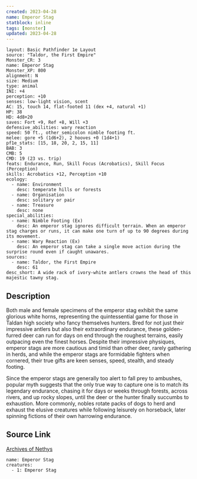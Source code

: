 ```yaml
---
created: 2023-04-28
name: Emperor Stag
statblock: inline
tags: [monster]
updated: 2023-04-28
---
```

```statblock
layout: Basic Pathfinder 1e Layout
source: "Taldor, the First Empire"
Monster_CR: 3
name: Emperor Stag
Monster_XP: 800
alignment: N
size: Medium
type: animal
INI: +4
perception: +10
senses: low-light vision, scent
AC: 15, touch 14, flat-footed 11 (dex +4, natural +1)
HP: 38
HD: 4d8+20
saves: Fort +9, Ref +8, Will +3
defensive_abilities: wary reaction
speed: 50 ft., other_semicolon nimble footing ft.
melee: gore +5 (1d6+2), 2 hooves +0 (1d4+1)
pf1e_stats: [15, 18, 20, 2, 15, 11]
BAB: 3
CMB: 5
CMD: 19 (23 vs. trip)
feats: Endurance, Run, Skill Focus (Acrobatics), Skill Focus (Perception)
skills: Acrobatics +12, Perception +10
ecology:
  - name: Environment
    desc: temperate hills or forests
  - name: Organisation
    desc: solitary or pair
  - name: Treasure
    desc: none
special_abilities:
  - name: Nimble Footing (Ex)
    desc: An emperor stag ignores difficult terrain. When an emperor stag charges or runs, it can make one turn of up to 90 degrees during its movement.
  - name: Wary Reaction (Ex)
    desc: An emperor stag can take a single move action during the surprise round even if caught unawares.
sources:
  - name: Taldor, the First Empire
    desc: 61
desc_short: A wide rack of ivory-white antlers crowns the head of this majestic tawny stag.
```
## Description
Both male and female specimens of the emperor stag exhibit the same glorious white horns, representing the quintessential game for those in Taldan high society who fancy themselves hunters. Bred for not just their impressive antlers but also their extraordinary endurance, these golden-furred deer can run for days on end through the roughest terrains, easily outpacing even the finest horses. Despite their impressive physiques, emperor stags are more cautious and timid than other deer, rarely gathering in herds, and while the emperor stags are formidable fighters when cornered, their true gifts are keen senses, speed, stealth, and steady footing.

 Since the emperor stags are generally too alert to fall prey to ambushes, popular myth suggests that the only true way to capture one is to match its legendary endurance, chasing it for days or weeks through forests, across rivers, and up rocky slopes, until the deer or the hunter finally succumbs to exhaustion. More commonly, nobles rotate packs of dogs to herd and exhaust the elusive creatures while following leisurely on horseback, later spinning fictions of their own harrowing endurance.
## Source Link
[Archives of Nethys](https://aonprd.com/MonsterDisplay.aspx?ItemName=Emperor%20Stag)
```encounter-table
name: Emperor Stag
creatures:
  - 1: Emperor Stag
```

